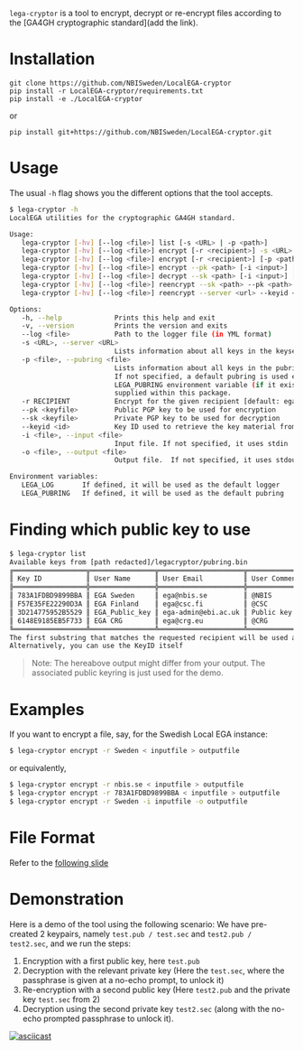 `lega-cryptor` is a tool to encrypt, decrypt or re-encrypt files
according to the [GA4GH cryptographic standard](add the link).

# Installation

```
git clone https://github.com/NBISweden/LocalEGA-cryptor
pip install -r LocalEGA-cryptor/requirements.txt
pip install -e ./LocalEGA-cryptor
```

or

```
pip install git+https://github.com/NBISweden/LocalEGA-cryptor.git
```

# Usage

The usual `-h` flag shows you the different options that the tool accepts.

```bash
$ lega-cryptor -h
LocalEGA utilities for the cryptographic GA4GH standard.

Usage:
   lega-cryptor [-hv] [--log <file>] list [-s <URL> | -p <path>]
   lega-cryptor [-hv] [--log <file>] encrypt [-r <recipient>] -s <URL> [-i <input>] [-o <output>]
   lega-cryptor [-hv] [--log <file>] encrypt [-r <recipient>] [-p <path>] [-i <input>] [-o <output>]
   lega-cryptor [-hv] [--log <file>] encrypt --pk <path> [-i <input>] [-o <output>]
   lega-cryptor [-hv] [--log <file>] decrypt --sk <path> [-i <input>] [-o <output>]
   lega-cryptor [-hv] [--log <file>] reencrypt --sk <path> --pk <path> [-i <input>] [-o <output>]
   lega-cryptor [-hv] [--log <file>] reencrypt --server <url> --keyid <secret> [-i <input>] [-o <output>]

Options:
   -h, --help             Prints this help and exit
   -v, --version          Prints the version and exits
   --log <file>           Path to the logger file (in YML format)
   -s <URL>, --server <URL>
                          Lists information about all keys in the keyserver
   -p <file>, --pubring <file>
                          Lists information about all keys in the pubring.
                          If not specified, a default pubring is used either from the
                          LEGA_PUBRING environment variable (if it exists) or as the one
                          supplied within this package.
   -r RECIPIENT           Encrypt for the given recipient [default: ega@crg.eu]
   --pk <keyfile>         Public PGP key to be used for encryption
   --sk <keyfile>         Private PGP key to be used for decryption
   --keyid <id>           Key ID used to retrieve the key material from the keyserver
   -i <file>, --input <file>
                          Input file. If not specified, it uses stdin
   -o <file>, --output <file>
                          Output file.  If not specified, it uses stdout

Environment variables:
   LEGA_LOG       If defined, it will be used as the default logger
   LEGA_PUBRING   If defined, it will be used as the default pubring
```

# Finding which public key to use

```bash
$ lega-cryptor list
Available keys from [path redacted]/legacryptor/pubring.bin
╔══════════════════╦════════════════╦═════════════════════╦════════════════════════════════════════╗
║ Key ID           ║ User Name      ║ User Email          ║ User Comment                           ║
╠══════════════════╬════════════════╬═════════════════════╬════════════════════════════════════════╣
║ 783A1FDBD9899BBA ║ EGA Sweden     ║ ega@nbis.se         ║ @NBIS                                  ║
║ F57E35FE22290D3A ║ EGA Finland    ║ ega@csc.fi          ║ @CSC                                   ║
║ 3D214775952B5529 ║ EGA_Public_key ║ ega-admin@ebi.ac.uk ║ Public key protected with a passphrase ║
║ 6148E9185EB5F733 ║ EGA CRG        ║ ega@crg.eu          ║ @CRG                                   ║
╚══════════════════╩════════════════╩═════════════════════╩════════════════════════════════════════╝
The first substring that matches the requested recipient will be used as the encryption key
Alternatively, you can use the KeyID itself
```

> Note: The hereabove output might differ from your output.
> The associated public keyring is just used for the demo.

# Examples

If you want to encrypt a file, say, for the Swedish Local EGA instance:


```bash
$ lega-cryptor encrypt -r Sweden < inputfile > outputfile
```

or equivalently,
```bash
$ lega-cryptor encrypt -r nbis.se < inputfile > outputfile
$ lega-cryptor encrypt -r 783A1FDBD9899BBA < inputfile > outputfile
$ lega-cryptor encrypt -r Sweden -i inputfile -o outputfile
```
# File Format

Refer to the [following slide](https://docs.google.com/presentation/d/1Jg0cUCLBO7ctyIWiyTmxb5Il_fQVzKzrxHHzR0K9ZvU/edit#slide=id.g3b7e5ab607_0_2?usp=sharing)

# Demonstration

Here is a demo of the tool using the following scenario: We have pre-created 2 keypairs, namely `test.pub / test.sec` and `test2.pub / test2.sec`, and we run the steps:

1. Encryption with a first public key, here `test.pub`
2. Decryption with the relevant private key (Here the `test.sec`, where the passphrase is given at a no-echo prompt, to unlock it)
3. Re-encryption with a second public key (Here `test2.pub` and the private key `test.sec` from 2)
4. Decryption using the second private key `test2.sec` (along with the no-echo prompted passphrase to unlock it).

[![asciicast](https://asciinema.org/a/ypkjaoDgQOGg2pILdFI4JlFGg.png)](https://asciinema.org/a/ypkjaoDgQOGg2pILdFI4JlFGg)
